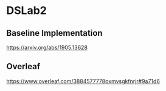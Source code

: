 # DSLab2

## Baseline Implementation
https://arxiv.org/abs/1905.13628

## Overleaf
https://www.overleaf.com/3884577778pxmvsgkfnrjr#9a71d6
